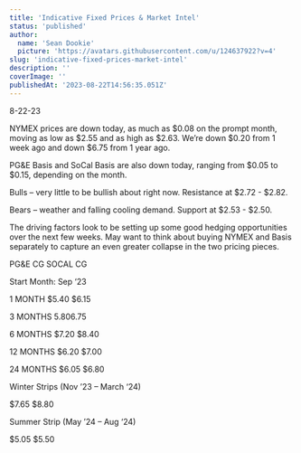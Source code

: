 ```yaml
---
title: 'Indicative Fixed Prices & Market Intel'
status: 'published'
author:
  name: 'Sean Dookie'
  picture: 'https://avatars.githubusercontent.com/u/124637922?v=4'
slug: 'indicative-fixed-prices-market-intel'
description: ''
coverImage: ''
publishedAt: '2023-08-22T14:56:35.051Z'
---
```


8-22-23

NYMEX prices are down today, as much as $0.08 on the prompt month, moving as low as $2.55 and as high as $2.63. We’re down $0.20 from 1 week ago and down $6.75 from 1 year ago.

PG&E Basis and SoCal Basis are also down today, ranging from $0.05 to $0.15, depending on the month.

Bulls – very little to be bullish about right now. Resistance at $2.72 - $2.82.

Bears – weather and falling cooling demand. Support at $2.53 - $2.50.

The driving factors look to be setting up some good hedging opportunities over the next few weeks. May want to think about buying NYMEX and Basis separately to capture an even greater collapse in the two pricing pieces.

PG&E CG SOCAL CG

Start Month: Sep ‘23

1 MONTH $5.40 $6.15

3 MONTHS $5.80 $6.75

6 MONTHS $7.20 $8.40

12 MONTHS $6.20 $7.00

24 MONTHS $6.05 $6.80

Winter Strips (Nov ’23 – March ‘24)

$7.65 $8.80

Summer Strip (May ’24 – Aug ‘24)

$5.05 $5.50

